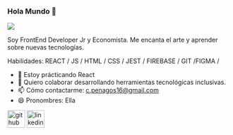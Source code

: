 ### Hola Mundo 👋

![](https://media-exp2.licdn.com/dms/image/C4D16AQFL8aobv-QnWQ/profile-displaybackgroundimage-shrink_200_800/0/1653618917783?e=1663200000&v=beta&t=P8KHnM6UhSojxCdlCEewDKG3nrjX6pEYuqJ7XERhl5M)

Soy FrontEnd Developer Jr y Economista. Me encanta el arte y aprender sobre nuevas tecnologías. 

Habilidades:  REACT / JS / HTML / CSS / JEST / FIREBASE / GIT /FIGMA / 

- 🌱 Estoy prácticando React 
- 👯 Quiero colaborar desarrollando herramientas tecnológicas inclusivas. 
- 📫 Cómo contactarme: c.penagos16@gmail.com 
- 😄 Pronombres: Ella 


[<img src='https://cdn.jsdelivr.net/npm/simple-icons@3.0.1/icons/github.svg' alt='github' height='40'>](https://github.com/cfape)  [<img src='https://cdn.jsdelivr.net/npm/simple-icons@3.0.1/icons/linkedin.svg' alt='linkedin' height='40'>](https://www.linkedin.com/in/cynthia-fa-penagos-90865512b)  

